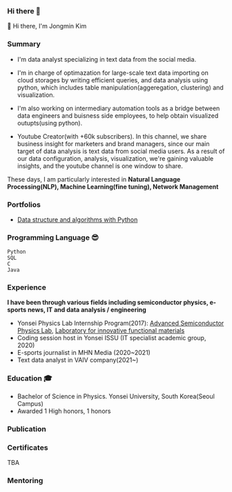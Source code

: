 ### Hi there 👋
👋 Hi there, I'm Jongmin Kim

### Summary
- I'm data analyst specializing in text data from the social media.
  
- I'm in charge of optimazation for large-scale text data importing on cloud storages by writing efficient queries,
and data analysis using python, which includes table manipulation(aggeregation, clustering) and visualization.

- I'm also working on intermediary automation tools as a bridge between data engineers and buisness side employees, to help obtain visualized outupts(using python).

+ Youtube Creator(with +60k subscribers). In this channel, we share business insight for marketers and brand managers, since our main target of data analysis is text data from social media users. As a result of our data configuration, analysis, visualization, we're gaining valuable insights, and the youtube channel is one window to share.

These days, I am particularly interested in **Natural Language Processing(NLP), Machine Learning(fine tuning), Network Management** 

<!-- In my spare time I maintain the [emlearn](https://emlearn.org) open-source software for efficient and convenient ML models on microcontrollers. 
I also provide a few learning resources on [Machine Learning for Embedded](https://github.com/jonnor/embeddedml), and [Machine Learning for Audio](https://github.com/jonnor/machinehearing/). -->

### Portfolios
* [Data structure and algorithms with Python](https://github.com/entrkjm/Python-DSAL)

### Programming Language 😎
    Python 
    SQL
    C
    Java

### Experience 
**I have been through various fields including semiconductor physics, e-sports news, IT and data analysis / engineering**

* Yonsei Physics Lab Internship Program(2017): [Advanced Semiconductor Physics Lab](http://aspl.yonsei.ac.kr/), [Laboratory for innovative functional materials](https://sites.google.com/view/lifm349/professor)
* Coding session host in Yonsei ISSU (IT specialist academic group, 2020)
* E-sports journalist in MHN Media (2020~2021)
* Text data analyst in VAIV company(2021~)

### Education 🎓
* Bachelor of Science in Physics. Yonsei University, South Korea(Seoul Campus)
* Awarded 1 High honors, 1 honors

### Publication

### Certificates
TBA

### Mentoring
